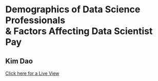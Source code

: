 # Demographics of Data Science Professionals <br>& Factors Affecting Data Scientist Pay
## Kim Dao
[Click here for a Live View](https://nbviewer.org/github/potatokim/data-science-demographics-visuals/blob/main/main.ipynb)
